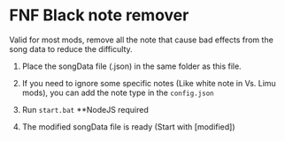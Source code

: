 # FNF Black note remover

Valid for most mods, remove all the note that cause bad effects from the song data to reduce the difficulty.

1. Place the songData file (.json) in the same folder as this file.

2. If you need to ignore some specific notes (Like white note in Vs. Limu mods), you can add the note type in the `config.json`

3. Run `start.bat` **NodeJS required

4. The modified songData file is ready (Start with [modified])